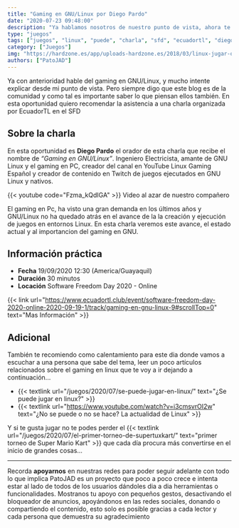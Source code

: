 ```yaml
---
title: "Gaming en GNU/Linux por Diego Pardo"
date: "2020-07-23 09:48:00"
description: "Ya hablamos nosotros de nuestro punto de vista, ahora te invitamos a la charla de Diego Pardo en el SFD"
type: "juegos"
tags: ["juegos", "linux", "puede", "charla", "sfd", "ecuadortl", "diego", "pardo"]
category: ["Juegos"]
img: "https://hardzone.es/app/uploads-hardzone.es/2018/03/linux-jugar-ordenador.jpg"
authors: ["PatoJAD"]
---
```




Ya con anterioridad hable del gaming en GNU/Linux, y mucho intente explicar desde mi punto de vista. Pero siempre digo que este blog es de la comunidad y como tal es importante saber lo que piensan ellos también. En esta oportunidad quiero recomendar la asistencia a una charla organizada por EcuadorTL en el SFD




## Sobre la charla



En esta oportunidad es **Diego Pardo** el orador de esta charla que recibe el nombre de *“Gaming en GNU/Linux”*. Ingeniero Electricista, amante de GNU Linux y el gaming en PC, creador del canal en YouTube Linux Gaming Español y creador de contenido en Twitch de juegos ejecutados en GNU Linux y nativos.


{{< youtube code="Fzma_kQdIGA" >}}
Video al azar de nuestro compañero


El gaming en Pc, ha visto una gran demanda en los últimos años y GNU/Linux no ha quedado atrás en el avance de la la creación y ejecución de juegos en entornos Linux. En esta charla veremos este avance, el estado actual y al importancion del gaming en GNU.




## Información práctica



* **Fecha** 19/09/2020 12:30 (America/Guayaquil)
* **Duración** 30 minutos
* **Locación** Software Freedom Day 2020 - Online


{{< link url="https://www.ecuadortl.club/event/software-freedom-day-2020-online-2020-09-19-1/track/gaming-en-gnu-linux-9#scrollTop=0" text="Mas Información" >}}



## Adicional



También te recomiendo como calentamiento para este dia donde vamos a escuchar a una persona que sabe del tema, leer un poco artículos relacionados sobre el gaming en linux que te voy a ir dejando a continuación...



* {{< textlink url="/juegos/2020/07/se-puede-jugar-en-linux/" text="¿Se puede jugar en linux?" >}}
* {{< textlink url="https://www.youtube.com/watch?v=i3cmsvrOI2w" text="¿No se puede o no se hace? La actualidad de Linux" >}}



Y si te gusta jugar no te podes perder el {{< textlink url="/juegos/2020/07/el-primer-torneo-de-supertuxkart/" text="primer torneo de Super Mario Kart" >}} que cada día procura más convertirse en el inicio de grandes cosas...



---



Recorda **apoyarnos** en nuestras redes para poder seguir adelante con todo lo que implica PatoJAD es un proyecto que poco a poco crece e intenta estar al lado de todos de los usuarios dándoles dia a dia herramientas o funcionalidades. Mostranos tu apoyo con pequeños gestos, desactivando el bloqueador de anuncios, apoyándonos en las redes sociales, donando o compartiendo el contenido, esto solo es posible gracias a cada lector y cada persona que demuestra su agradecimiento
